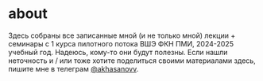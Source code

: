 # **about**

Здесь собраны все записанные мной (и не только мной) лекции + семинары с 1 курса пилотного потока 
 ВШЭ ФКН ПМИ, 2024-2025 учебный год. 
Надеюсь, кому-то они будут полезны. Если нашли неточность и / или тоже хотите поделиться своими материалами здесь, 
пишите мне в телеграм
 [@akhasanovv](https://t.me/akhasanovv). 